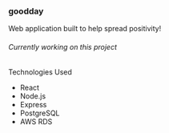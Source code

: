 ### goodday
Web application built to help spread positivity!

###### Currently working on this project

Technologies Used
- React
- Node.js
- Express
- PostgreSQL
- AWS RDS